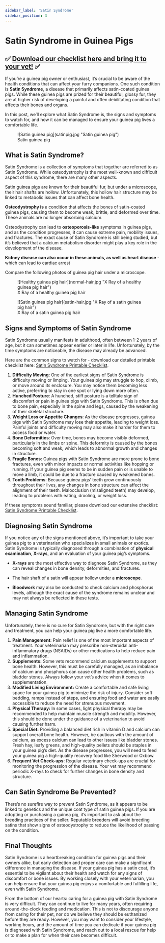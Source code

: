 ```yaml
---
sidebar_label: 'Satin Syndrome'
sidebar_position: 3
---
```


# Satin Syndrome in Guinea Pigs

## ✅ [Download our checklist here and bring it to your vet!](satin-checklist.pdf) ✅ 

If you’re a guinea pig owner or enthusiast, it’s crucial to be aware of the health conditions that can affect your furry companions. One such condition is **Satin Syndrome**, a disease that primarily affects satin-coated guinea pigs. While these guinea pigs are prized for their beautiful, glossy fur, they are at higher risk of developing a painful and often debilitating condition that affects their bones and organs.

In this post, we’ll explore what Satin Syndrome is, the signs and symptoms to watch for, and how it can be managed to ensure your guinea pig lives a comfortable life.

<figure>
    ![Satin guinea pig](satinpig.jpg "Satin guinea pig")  
    <figcaption>Satin guinea pig</figcaption>
</figure>

## What is Satin Syndrome?

Satin Syndrome is a collection of symptoms that together are referred to as Satin Syndrome. While osteodystrophy is the most well-known and difficult aspect of this syndrome, there are many other aspects. 

Satin guinea pigs are known for their beautiful fur, but under a microscope, their hair shafts are hollow. Unfortunately, this hollow hair structure may be linked to metabolic issues that can affect bone health.

**Osteodystrophy is** a condition that affects the bones of satin-coated guinea pigs, causing them to become weak, brittle, and deformed over time. These animals are no longer absorbing calcium. 

Osteodystrophy can lead to **osteoporosis-like** symptoms in guinea pigs, and as the condition progresses, it can cause extreme pain, mobility issues, and fractures. The exact cause of Satin Syndrome is still being studied, but it’s believed that a calcium metabolism disorder might play a key role in the development of the disease.

**Kidney disease can also occur in these animals, as well as heart disease** \- which can lead to cardiac arrest

Compare the following photos of guinea pig hair under a microscope.

<figure>
    ![Healthy guinea pig hair](normal-hair.jpg "X Ray of a healthy guinea pig hair")
  <figcaption>X Ray of a healthy guinea pig hair</figcaption>
</figure>

<figure>
    ![Satin guinea pig hair](satin-hair.jpg "X Ray of a satin guinea pig hair")
  <figcaption>X Ray of a satin guinea pig hair</figcaption>
</figure>

## Signs and Symptoms of Satin Syndrome

Satin Syndrome usually manifests in adulthood, often between 1-2 years of age, but it can sometimes appear earlier or later in life. Unfortunately, by the time symptoms are noticeable, the disease may already be advanced.

Here are the common signs to watch for \- download our detailed printable checklist here: [Satin Syndrome Printable Checklist](satin-checklist.pdf).

1. **Difficulty Moving**: One of the earliest signs of Satin Syndrome is difficulty moving or limping. Your guinea pig may struggle to hop, climb, or move around its enclosure. You may notice them becoming less active, preferring to stay in one spot or lying down more often.  
2. **Hunched Posture**: A hunched, stiff posture is a telltale sign of discomfort or pain in guinea pigs with Satin Syndrome. This is often due to bone pain, especially in the spine and legs, caused by the weakening of their skeletal structure.  
3. **Weight Loss or Appetite Changes**: As the disease progresses, guinea pigs with Satin Syndrome may lose their appetite, leading to weight loss. Painful joints and difficulty moving may also make it harder for them to access food or water.  
4. **Bone Deformities**: Over time, bones may become visibly deformed, particularly in the limbs or spine. This deformity is caused by the bones becoming soft and weak, which leads to abnormal growth and changes in structure.  
5. **Fragile Bones**: Guinea pigs with Satin Syndrome are more prone to bone fractures, even with minor impacts or normal activities like hopping or running. If your guinea pig seems to be in sudden pain or is unable to move a limb, it could be due to a fracture caused by weakened bones.  
6. **Tooth Problems**: Because guinea pigs’ teeth grow continuously throughout their lives, any changes in bone structure can affect the alignment of their teeth. Malocclusion (misaligned teeth) may develop, leading to problems with eating, drooling, or weight loss.

If these symptoms sound familiar, please download our extensive checklist: [Satin Syndrome Printable Checklist](satin-checklist.pdf).

## Diagnosing Satin Syndrome

If you notice any of the signs mentioned above, it’s important to take your guinea pig to a veterinarian who specializes in small animals or exotics. Satin Syndrome is typically diagnosed through a combination of **physical examination**, **X-rays**, and an evaluation of your guinea pig’s symptoms.

* **X-rays** are the most effective way to diagnose Satin Syndrome, as they can reveal changes in bone density, deformities, and fractures.

* The hair shaft of a satin will appear hollow under a **microscope**. 

* **Bloodwork** may also be conducted to check calcium and phosphorus levels, although the exact cause of the syndrome remains unclear and may not always be reflected in these tests.

## Managing Satin Syndrome

Unfortunately, there is no cure for Satin Syndrome, but with the right care and treatment, you can help your guinea pig live a more comfortable life.

1. **Pain Management:** Pain relief is one of the most important aspects of treatment. Your veterinarian may prescribe non-steroidal anti-inflammatory drugs (NSAIDs) or other medications to help reduce pain and inflammation.  
2. **Supplements:** Some vets recommend calcium supplements to support bone health. However, this must be carefully managed, as an imbalance of calcium and phosphorus can cause other health problems, such as bladder stones. Always follow your vet’s advice when it comes to supplementation.  
3. **Modified Living Environment:** Create a comfortable and safe living space for your guinea pig to minimize the risk of injury. Consider soft bedding, ramps instead of steps, and ensuring food and water are easily accessible to reduce the need for strenuous movement.  
4. **Physical Therapy:** In some cases, light physical therapy may be recommended to help maintain muscle strength and mobility. However, this should be done under the guidance of a veterinarian to avoid causing further harm.  
5. **Special Diet:** Providing a balanced diet rich in vitamin D and calcium can support overall bone health. However, be cautious with the amount of calcium, as excess calcium can lead to other issues like bladder stones. Fresh hay, leafy greens, and high-quality pellets should be staples in your guinea pig’s diet. As the disease progresses, you will need to feed your guinea pig a high-quality recovery food like Sherwood or Oxbow.  
6. **Frequent Vet Check-ups:** Regular veterinary check-ups are crucial for monitoring the progression of the disease. Your vet may recommend periodic X-rays to check for further changes in bone density and structure.

## Can Satin Syndrome Be Prevented?

There’s no surefire way to prevent Satin Syndrome, as it appears to be linked to genetics and the unique coat type of satin guinea pigs. If you are adopting or purchasing a guinea pig, it’s important to ask about the breeding practices of the seller. Reputable breeders will avoid breeding satins that show signs of osteodystrophy to reduce the likelihood of passing on the condition.

## Final Thoughts

Satin Syndrome is a heartbreaking condition for guinea pigs and their owners alike, but early detection and proper care can make a significant difference in managing the disease. If your guinea pig has a satin coat, it’s essential to be vigilant about their health and watch for any signs of discomfort or bone issues. By working closely with your veterinarian, you can help ensure that your guinea pig enjoys a comfortable and fulfilling life, even with Satin Syndrome. 

From the bottom of our hearts: caring for a guinea pig with Satin Syndrome is very difficult. They can continue to live for many years, often requiring around-the-clock feeding and medication. This is not to discourage anyone from caring for their pet, nor do we believe they should be euthanized before they are ready. However, you may want to consider your lifestyle, working hours, and the amount of time you can dedicate if your guinea pig is diagnosed with Satin Syndrome, and reach out to a local rescue for help or to make a plan for when their care becomes difficult.   
